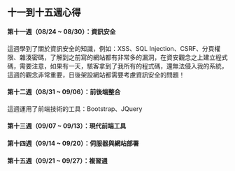 ## 十一到十五週心得

#### 第十一週（08/24 ~ 08/30）：資訊安全
這週學到了關於資訊安全的知識，例如：XSS、SQL Injection、CSRF、分頁權限、雜湊密碼，了解到之前寫的網站都有非常多的漏洞，在資安觀念之上建立程式碼，需要注意，如果有一天，駭客拿到了我所有的程式碼，還無法侵入我的系統，這週的觀念非常重要，日後架設網站都需要考慮資訊安全的問題！


#### 第十二週（08/31 ~ 09/06）：前後端整合
這週運用了前端技術的工具：Bootstrap、JQuery


#### 第十三週（09/07 ~ 09/13）：現代前端工具



#### 第十四週（09/14 ~ 09/20）：伺服器與網站部署



#### 第十五週（09/21 ~ 09/27）：複習週


